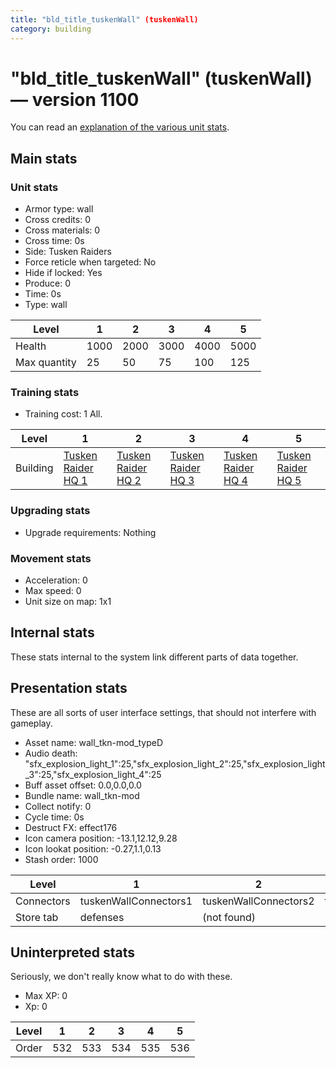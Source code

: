 ```yaml
---
title: "bld_title_tuskenWall" (tuskenWall)
category: building
---
```


# "bld_title_tuskenWall" (tuskenWall) — version 1100

You can read an [explanation  of the various unit stats](unitexplained.md).

## Main stats

### Unit stats

  * Armor type: wall
  * Cross credits: 0
  * Cross materials: 0
  * Cross time: 0s
  * Side: Tusken Raiders
  * Force reticle when targeted: No
  * Hide if locked: Yes
  * Produce: 0
  * Time: 0s
  * Type: wall

|Level       |1   |2   |3   |4   |5   |
|------------|----|----|----|----|----|
|Health      |1000|2000|3000|4000|5000|
|Max quantity|25  |50  |75  |100 |125 |


### Training stats

  * Training cost: 1 All.

|Level   |1                                  |2                                  |3                                  |4                                  |5                                  |
|--------|-----------------------------------|-----------------------------------|-----------------------------------|-----------------------------------|-----------------------------------|
|Building|[Tusken Raider HQ 1](tuskenHQ.html)|[Tusken Raider HQ 2](tuskenHQ.html)|[Tusken Raider HQ 3](tuskenHQ.html)|[Tusken Raider HQ 4](tuskenHQ.html)|[Tusken Raider HQ 5](tuskenHQ.html)|


### Upgrading stats

  * Upgrade requirements: Nothing

### Movement stats

  * Acceleration: 0
  * Max speed: 0
  * Unit size on map: 1x1

## Internal stats

These stats internal to the system link different parts of data together.


## Presentation stats

These are all sorts of user interface settings, that should not interfere with gameplay.

  * Asset name: wall_tkn-mod_typeD
  * Audio death: "sfx_explosion_light_1":25,"sfx_explosion_light_2":25,"sfx_explosion_light_3":25,"sfx_explosion_light_4":25
  * Buff asset offset: 0.0,0.0,0.0
  * Bundle name: wall_tkn-mod
  * Collect notify: 0
  * Cycle time: 0s
  * Destruct FX: effect176
  * Icon camera position: -13.1,12.12,9.28
  * Icon lookat position: -0.27,1.1,0.13
  * Stash order: 1000

|Level     |1                    |2                    |3                    |4                    |5                    |
|----------|---------------------|---------------------|---------------------|---------------------|---------------------|
|Connectors|tuskenWallConnectors1|tuskenWallConnectors2|tuskenWallConnectors3|tuskenWallConnectors4|tuskenWallConnectors5|
|Store tab |defenses             |(not found)          |(not found)          |(not found)          |(not found)          |


## Uninterpreted stats

Seriously, we don't really know what to do with these.

  * Max XP: 0
  * Xp: 0

|Level|1  |2  |3  |4  |5  |
|-----|---|---|---|---|---|
|Order|532|533|534|535|536|



